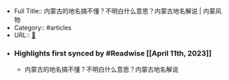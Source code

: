 - Full Title:: 内蒙古的地名搞不懂？不明白什么意思？内蒙古地名解说 | 内蒙风物
- Category:: #articles
- URL:: [🔗](https://www.enpx.com/web/doc/d-558.html)
- ### Highlights first synced by #Readwise [[April 11th, 2023]]
    - 内蒙古的地名搞不懂？不明白什么意思？内蒙古地名解说
